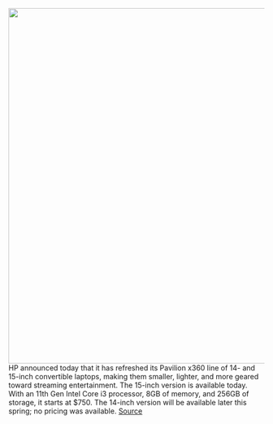 <img src='https://cdn.vox-cdn.com/thumbor/Dtxvubo1MUGdUdM_EbLHtZToSZY=/0x0:2094x1552/1200x800/filters:focal(880x609:1214x943)/cdn.vox-cdn.com/uploads/chorus_image/image/68799529/Screen_Shot_2021_02_10_at_2.01.44_PM.0.png' width='700px' /><br/>
HP announced today that it has refreshed its Pavilion x360 line of 14- and 15-inch convertible laptops, making them smaller, lighter, and more geared toward streaming entertainment. The 15-inch version is available today. With an 11th Gen Intel Core i3 processor, 8GB of memory, and 256GB of storage, it starts at $750. The 14-inch version will be available later this spring; no pricing was available.
<a href='https://www.theverge.com/2021/2/10/22276459/hps-pavilion-x360-convertible-laptops-streaming'> Source <a/>